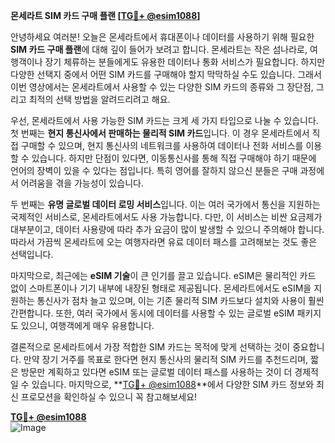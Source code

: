 **몬세라트 SIM 카드 구매 플랜 [[TG💪+ @esim1088](https://t.me/s/esim1088)]**

안녕하세요 여러분! 오늘은 몬세라트에서 휴대폰이나 데이터를 사용하기 위해 필요한 **SIM 카드 구매 플랜**에 대해 깊이 들어가 보려고 합니다. 몬세라트는 작은 섬나라로, 여행객이나 장기 체류하는 분들에게도 유용한 데이터나 통화 서비스가 필요합니다. 하지만 다양한 선택지 중에서 어떤 SIM 카드를 구매해야 할지 막막하실 수도 있습니다. 그래서 이번 영상에서는 몬세라트에서 사용할 수 있는 다양한 SIM 카드의 종류와 그 장단점, 그리고 최적의 선택 방법을 알려드리려고 해요.

우선, 몬세라트에서 사용 가능한 SIM 카드는 크게 세 가지 타입으로 나눌 수 있습니다. 첫 번째는 **현지 통신사에서 판매하는 물리적 SIM 카드**입니다. 이 경우 몬세라트에서 직접 구매할 수 있으며, 현지 통신사의 네트워크를 사용하여 데이터나 전화 서비스를 이용할 수 있습니다. 하지만 단점이 있다면, 이동통신사를 통해 직접 구매해야 하기 때문에 언어의 장벽이 있을 수 있다는 점입니다. 특히 영어를 잘하지 않으신 분들은 구매 과정에서 어려움을 겪을 가능성이 있습니다.

두 번째는 **유명 글로벌 데이터 로밍 서비스**입니다. 이는 여러 국가에서 통신을 지원하는 국제적인 서비스로, 몬세라트에서도 사용 가능합니다. 다만, 이 서비스는 비싼 요금제가 대부분이고, 데이터 사용량에 따라 추가 요금이 많이 발생할 수 있으니 주의해야 합니다. 따라서 가끔씩 몬세라트에 오는 여행자라면 유료 데이터 패스를 고려해보는 것도 좋은 선택입니다.

마지막으로, 최근에는 **eSIM 기술**이 큰 인기를 끌고 있습니다. eSIM은 물리적인 카드 없이 스마트폰이나 기기 내부에 내장된 형태로 제공됩니다. 몬세라트에서도 eSIM을 지원하는 통신사가 점차 늘고 있으며, 이는 기존 물리적 SIM 카드보다 설치와 사용이 훨씬 간편합니다. 또한, 여러 국가에서 동시에 데이터를 사용할 수 있는 글로벌 eSIM 패키지도 있으니, 여행객에게 매우 유용합니다.

결론적으로 몬세라트에서 가장 적합한 SIM 카드는 목적에 맞게 선택하는 것이 중요합니다. 만약 장기 거주를 목표로 한다면 현지 통신사의 물리적 SIM 카드를 추천드리며, 짧은 방문만 계획하고 있다면 eSIM 또는 글로벌 데이터 패스를 사용하는 것이 더 경제적일 수 있습니다. 마지막으로, **[TG💪+ @esim1088](https://t.me/s/esim1088)**에서 다양한 SIM 카드 정보와 최신 프로모션을 확인하실 수 있으니 꼭 참고해보세요!

**[TG💪+ @esim1088](https://t.me/s/esim1088)**  
![Image](https://i.postimg.cc/Y0z9fWf4/image.png)